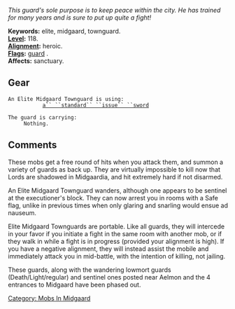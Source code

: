 *This guard's sole purpose is to keep peace within the city. He has
trained for many years and is sure to put up quite a fight!*

**Keywords:** elite, midgaard, townguard.  
**[Level](Level.md "wikilink"):** 118.  
**[Alignment](Alignment.md "wikilink"):** heroic.  
**[Flags](:Category:_Mob_Types.md "wikilink"):**
[guard](Guard_Mobs.md "wikilink") .  
**Affects:** sanctuary.  

## Gear

`An Elite Midgaard Townguard is using:`  
<wielded>`           `[`a`` ``standard`` ``issue`` ``sword`](Standard_Issue_Sword.md "wikilink")

`The guard is carrying:`  
`     Nothing.`

## Comments

These mobs get a free round of hits when you attack them, and summon a
variety of guards as back up. They are virtually impossible to kill now
that Lords are shadowed in Midgaardia, and hit extremely hard if not
disarmed.

An Elite Midgaard Townguard wanders, although one appears to be sentinel
at the executioner's block. They can now arrest you in rooms with a Safe
flag, unlike in previous times when only glaring and snarling would
ensue ad nauseum.

Elite Midgaard Townguards are portable. Like all guards, they will
intercede in your favor if you initiate a fight in the same room with
another mob, or if they walk in while a fight is in progress (provided
your alignment is high). If you have a negative alignment, they will
instead assist the mobile and immediately attack you in mid-battle, with
the intention of killing, not jailing.

These guards, along with the wandering lowmort guards
(Death/Light/regular) and sentinel ones posted near Aelmon and the 4
entrances to Midgaard have been phased out.

[Category: Mobs In Midgaard](Category:_Mobs_In_Midgaard "wikilink")
